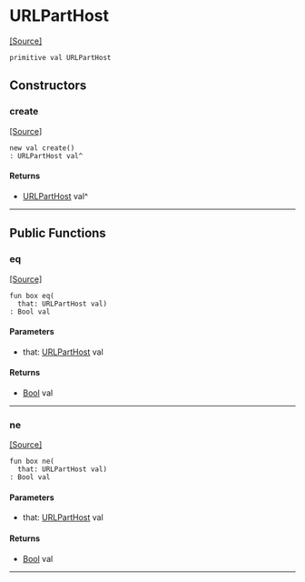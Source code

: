 # URLPartHost
<span class="source-link">[[Source]](src/server/url_encode.md#L3)</span>
```pony
primitive val URLPartHost
```

## Constructors

### create
<span class="source-link">[[Source]](src/server/url_encode.md#L3)</span>


```pony
new val create()
: URLPartHost val^
```

#### Returns

* [URLPartHost](server-URLPartHost.md) val^

---

## Public Functions

### eq
<span class="source-link">[[Source]](src/server/url_encode.md#L4)</span>


```pony
fun box eq(
  that: URLPartHost val)
: Bool val
```
#### Parameters

*   that: [URLPartHost](server-URLPartHost.md) val

#### Returns

* [Bool](builtin-Bool.md) val

---

### ne
<span class="source-link">[[Source]](src/server/url_encode.md#L4)</span>


```pony
fun box ne(
  that: URLPartHost val)
: Bool val
```
#### Parameters

*   that: [URLPartHost](server-URLPartHost.md) val

#### Returns

* [Bool](builtin-Bool.md) val

---

